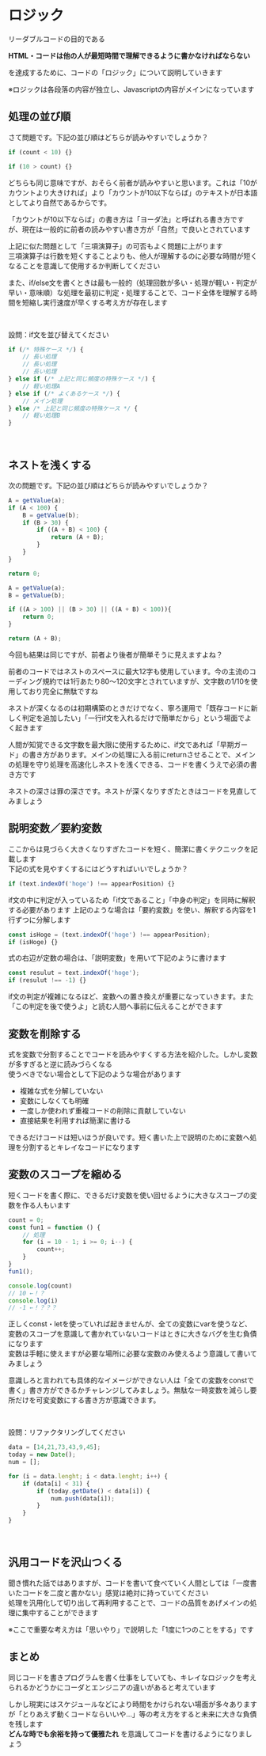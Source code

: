 # ロジック
リーダブルコードの目的である

**HTML・コードは他の人が最短時間で理解できるように書かなければならない**

を達成するために、コードの「ロジック」について説明していきます

※ロジックは各段落の内容が独立し、Javascriptの内容がメインになっています

## 処理の並び順
さて問題です。下記の並び順はどちらが読みやすいでしょうか？

```Javascript
if (count < 10) {}
```

```Javascript
if (10 > count) {}
```

どちらも同じ意味ですが、おそらく前者が読みやすいと思います。これは「10がカウントより大きければ」より「カウントが10以下ならば」のテキストが日本語としてより自然であるからです。

「カウントが10以下ならば」の書き方は「ヨーダ法」と呼ばれる書き方ですが、現在は一般的に前者の読みやすい書き方が「自然」で良いとされています

上記に似た問題として「三項演算子」の可否もよく問題に上がります<br>
三項演算子は行数を短くすることよりも、他人が理解するのに必要な時間が短くなることを意識して使用するか判断してください

また、if/else文を書くときは最も一般的（処理回数が多い・処理が軽い・判定が早い・意味順）な処理を最初に判定・処理することで、コード全体を理解する時間を短縮し実行速度が早くする考え方が存在します

<br>

設問：if文を並び替えてください

```Javascript
if (/* 特殊ケース */) {
    // 長い処理
    // 長い処理
    // 長い処理
} else if (/* 上記と同じ頻度の特殊ケース */) {
    // 軽い処理A
} else if (/* よくあるケース */) {
    // メイン処理
} else /* 上記と同じ頻度の特殊ケース */ {
    // 軽い処理B
}
```

<br>

## ネストを浅くする
次の問題です。下記の並び順はどちらが読みやすいでしょうか？

```Javascript
A = getValue(a);
if (A < 100) {
    B = getValue(b);
    if (B > 30) {
        if ((A + B) < 100) {
            return (A + B);
        }
    }
}

return 0;
```

```Javascript
A = getValue(a);
B = getValue(b);

if ((A > 100) || (B > 30) || ((A + B) < 100)){
    return 0;
}

return (A + B);
```

今回も結果は同じですが、前者より後者が簡単そうに見えますよね？

前者のコードではネストのスペースに最大12字も使用しています。今の主流のコーディング規約では1行あたり80～120文字とされていますが、文字数の1/10を使用しており完全に無駄ですね

ネストが深くなるのは初期構築のときだけでなく、寧ろ運用で「既存コードに新しく判定を追加したい」「一行if文を入れるだけで簡単だから」という場面でよく起きます

人間が知覚できる文字数を最大限に使用するために、if文であれば「早期ガード」の書き方があります。メインの処理に入る前にreturnさせることで、メインの処理を守り処理を高速化しネストを浅くできる、コードを書くうえで必須の書き方です

ネストの深さは罪の深さです。ネストが深くなりすぎたときはコードを見直してみましょう

## 説明変数／要約変数
ここからは見づらく大きくなりすぎたコードを短く、簡潔に書くテクニックを記載します<br>
下記の式を見やすくするにはどうすればいいでしょうか？

```Javascript
if (text.indexOf('hoge') !== appearPosition) {}
```

if文の中に判定が入っているため「if文であること」「中身の判定」を同時に解釈する必要があります
上記のような場合は「要約変数」を使い、解釈する内容を1行ずつに分解します

```Javascript
const isHoge = (text.indexOf('hoge') !== appearPosition);
if (isHoge) {}
```

式の右辺が定数の場合は、「説明変数」を用いて下記のように書けます

```Javascript
const resulut = text.indexOf('hoge');
if (resulut !== -1) {}
```

if文の判定が複雑になるほど、変数への置き換えが重要になっていきます。また「この判定を後で使うよ」と読む人間へ事前に伝えることができます

## 変数を削除する
式を変数で分割することでコードを読みやすくする方法を紹介した。しかし変数が多すぎると逆に読みづらくなる<br>
使うべきでない場合として下記のような場合があります

- 複雑な式を分解していない
- 変数にしなくても明確
- 一度しか使われず重複コードの削除に貢献していない
- 直接結果を利用すれば簡潔に書ける

できるだけコードは短いほうが良いです。短く書いた上で説明のために変数へ処理を分割するとキレイなコードになります

## 変数のスコープを縮める
短くコードを書く際に、できるだけ変数を使い回せるように大きなスコープの変数を作る人もいます

```Javascript
count = 0;
const fun1 = function () {
    // 処理
    for (i = 10 - 1; i >= 0; i--) {
        count++;
    }
}
fun1();

console.log(count)
// 10 ←！？
console.log(i)
// -1 ←！？？？
```

正しくconst・letを使っていれば起きませんが、全ての変数にvarを使うなど、変数のスコープを意識して書かれていないコードはときに大きなバグを生む負債になります<br>
変数は手軽に使えますが必要な場所に必要な変数のみ使えるよう意識して書いてみましょう

意識しろと言われても具体的なイメージができない人は「全ての変数をconstで書く」書き方ができるかチャレンジしてみましょう。無駄な一時変数を減らし要所だけを可変変数にする書き方が意識できます。

<br>

設問：リファクタリングしてください

```Javascript
data = [14,21,73,43,9,45];
today = new Date();
num = [];

for (i = data.lenght; i < data.lenght; i++) {
    if (data[i] < 31) {
        if (today.getDate() < data[i]) {
            num.push(data[i]);
        }
    }
}
```

<br>

## 汎用コードを沢山つくる
聞き慣れた話ではありますが、コードを書いて食べていく人間としては「一度書いたコードを二度と書かない」感覚は絶対に持っていてください<br>
処理を汎用化して切り出して再利用することで、コードの品質をあげメインの処理に集中することができます

※ここで重要な考え方は「思いやり」で説明した「1度に1つのことをする」です

## まとめ
同じコードを書きプログラムを書く仕事をしていても、キレイなロジックを考えられるかどうかにコーダとエンジニアの違いがあると考えています

しかし現実にはスケジュールなどにより時間をかけられない場面が多々ありますが「とりあえず動くコードならいいや…」等の考え方をすると未来に大きな負債を残します<br>
**どんな時でも余裕を持って優雅たれ** を意識してコードを書けるようになりましょう
